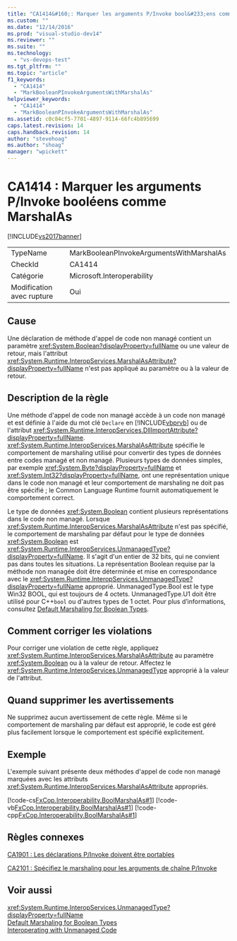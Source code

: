```yaml
---
title: "CA1414&#160;: Marquer les arguments P/Invoke bool&#233;ens comme MarshalAs | Microsoft Docs"
ms.custom: ""
ms.date: "12/14/2016"
ms.prod: "visual-studio-dev14"
ms.reviewer: ""
ms.suite: ""
ms.technology: 
  - "vs-devops-test"
ms.tgt_pltfrm: ""
ms.topic: "article"
f1_keywords: 
  - "CA1414"
  - "MarkBooleanPInvokeArgumentsWithMarshalAs"
helpviewer_keywords: 
  - "CA1414"
  - "MarkBooleanPInvokeArgumentsWithMarshalAs"
ms.assetid: c0c84cf5-7701-4897-9114-66fc4b895699
caps.latest.revision: 14
caps.handback.revision: 14
author: "stevehoag"
ms.author: "shoag"
manager: "wpickett"
---
```

# CA1414&#160;: Marquer les arguments P/Invoke bool&#233;ens comme MarshalAs
[!INCLUDE[vs2017banner](../code-quality/includes/vs2017banner.md)]

|||  
|-|-|  
|TypeName|MarkBooleanPInvokeArgumentsWithMarshalAs|  
|CheckId|CA1414|  
|Catégorie|Microsoft.Interoperability|  
|Modification avec rupture|Oui|  
  
## Cause  
 Une déclaration de méthode d'appel de code non managé contient un paramètre <xref:System.Boolean?displayProperty=fullName> ou une valeur de retour, mais l'attribut <xref:System.Runtime.InteropServices.MarshalAsAttribute?displayProperty=fullName> n'est pas appliqué au paramètre ou à la valeur de retour.  
  
## Description de la règle  
 Une méthode d'appel de code non managé accède à un code non managé et est définie à l'aide du mot clé `Declare` en [!INCLUDE[vbprvb](../code-quality/includes/vbprvb_md.md)] ou de l'attribut <xref:System.Runtime.InteropServices.DllImportAttribute?displayProperty=fullName>.  <xref:System.Runtime.InteropServices.MarshalAsAttribute> spécifie le comportement de marshaling utilisé pour convertir des types de données entre codes managé et non managé.  Plusieurs types de données simples, par exemple <xref:System.Byte?displayProperty=fullName> et <xref:System.Int32?displayProperty=fullName>, ont une représentation unique dans le code non managé et leur comportement de marshaling ne doit pas être spécifié ; le Common Language Runtime fournit automatiquement le comportement correct.  
  
 Le type de données <xref:System.Boolean> contient plusieurs représentations dans le code non managé.  Lorsque <xref:System.Runtime.InteropServices.MarshalAsAttribute> n'est pas spécifié, le comportement de marshaling par défaut pour le type de données <xref:System.Boolean> est <xref:System.Runtime.InteropServices.UnmanagedType?displayProperty=fullName>.  Il s'agit d'un entier de 32 bits, qui ne convient pas dans toutes les situations.  La représentation Boolean requise par la méthode non managée doit être déterminée et mise en correspondance avec le <xref:System.Runtime.InteropServices.UnmanagedType?displayProperty=fullName> approprié.  UnmanagedType.Bool est le type Win32 BOOL, qui est toujours de 4 octets.  UnmanagedType.U1 doit être utilisé pour C\+\+`bool` ou d'autres types de 1 octet.  Pour plus d’informations, consultez [Default Marshaling for Boolean Types](http://msdn.microsoft.com/fr-fr/d4c00537-70f7-4ca6-8197-bfc1ec037ff9).  
  
## Comment corriger les violations  
 Pour corriger une violation de cette règle, appliquez <xref:System.Runtime.InteropServices.MarshalAsAttribute> au paramètre <xref:System.Boolean> ou à la valeur de retour.  Affectez le <xref:System.Runtime.InteropServices.UnmanagedType> approprié à la valeur de l'attribut.  
  
## Quand supprimer les avertissements  
 Ne supprimez aucun avertissement de cette règle.  Même si le comportement de marshaling par défaut est approprié, le code est géré plus facilement lorsque le comportement est spécifié explicitement.  
  
## Exemple  
 L'exemple suivant présente deux méthodes d'appel de code non managé marquées avec les attributs <xref:System.Runtime.InteropServices.MarshalAsAttribute> appropriés.  
  
 [!code-cs[FxCop.Interoperability.BoolMarshalAs#1](../code-quality/codesnippet/CSharp/ca1414-mark-boolean-p-invoke-arguments-with-marshalas_1.cs)]
 [!code-vb[FxCop.Interoperability.BoolMarshalAs#1](../code-quality/codesnippet/VisualBasic/ca1414-mark-boolean-p-invoke-arguments-with-marshalas_1.vb)]
 [!code-cpp[FxCop.Interoperability.BoolMarshalAs#1](../code-quality/codesnippet/CPP/ca1414-mark-boolean-p-invoke-arguments-with-marshalas_1.cpp)]  
  
## Règles connexes  
 [CA1901 : Les déclarations P\/Invoke doivent être portables](../code-quality/ca1901-p-invoke-declarations-should-be-portable.md)  
  
 [CA2101 : Spécifiez le marshaling pour les arguments de chaîne P\/Invoke](../code-quality/ca2101-specify-marshaling-for-p-invoke-string-arguments.md)  
  
## Voir aussi  
 <xref:System.Runtime.InteropServices.UnmanagedType?displayProperty=fullName>   
 [Default Marshaling for Boolean Types](http://msdn.microsoft.com/fr-fr/d4c00537-70f7-4ca6-8197-bfc1ec037ff9)   
 [Interoperating with Unmanaged Code](../Topic/Interoperating%20with%20Unmanaged%20Code.md)